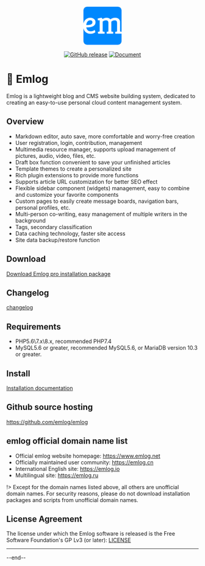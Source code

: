 <p align="center">
  <img src="./logo.png" width=100 />
</p>
<p align="center">
	<a href="https://github.com/emlog/emlog/releases/latest"><img src="https://img.shields.io/github/v/release/emlog/emlog?logo=github" alt="GitHub release" /></a>
	<a href="https://www.emlog.net/docs/#/"><img src="https://img.shields.io/badge/docsify-%E8%AF%A6%E7%BB%86%E4%BD%BF%E7%94%A8%E6%96%87%E6%A1%A3-brightgreen" alt="Document" /></a>
</p>

# &#x1f680; Emlog

Emlog is a lightweight blog and CMS website building system, dedicated to creating an easy-to-use personal cloud content management system.

## Overview

- Markdown editor, auto save, more comfortable and worry-free creation
- User registration, login, contribution, management
- Multimedia resource manager, supports upload management of pictures, audio, video, files, etc.
- Draft box function convenient to save your unfinished articles
- Template themes to create a personalized site
- Rich plugin extensions to provide more functions
- Supports article URL customization for better SEO effect
- Flexible sidebar component (widgets) management, easy to combine and customize your favorite components
- Custom pages to easily create message boards, navigation bars, personal profiles, etc.
- Multi-person co-writing, easy management of multiple writers in the background
- Tags, secondary classification
- Data caching technology, faster site access
- Site data backup/restore function

## Download

[Download Emlog pro installation package](https://www.emlog.net/download)

## Changelog

[changelog](https://www.emlog.net/docs/#/changelog)

## Requirements

* PHP5.6\7.x\8.x, recommended PHP7.4
* MySQL5.6 or greater, recommended MySQL5.6, or MariaDB version 10.3 or greater.

## Install

[Installation documentation](install.md)

## Github source hosting

https://github.com/emlog/emlog

## emlog official domain name list

- Official emlog website homepage: https://www.emlog.net
- Officially maintained user community: https://emlog.cn
- International English site: https://emlog.io
- Multilingual site: https://emlog.ru

!> Except for the domain names listed above, all others are unofficial domain names. For security reasons, please do not download installation packages and scripts from unofficial domain names.

## License Agreement

The license under which the Emlog software is released is the Free Software Foundation's GP Lv3 (or later): [LICENSE](/license.txt)

---

--end--